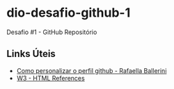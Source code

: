 # dio-desafio-github-1
Desafio #1 - GitHub Repositório

## Links Úteis
 - [Como personalizar o perfil github - Rafaella Ballerini](https://www.youtube.com/watch?v=TsaLQAetPLU)
 - [W3 - HTML References](https://www.w3schools.com)
